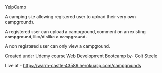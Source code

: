 YelpCamp

A camping site allowing registered user to upload their very own campgrounds.

A registered user can upload a campground, comment on an existing campground, like/dislike a campground.

A non registered user can only view a campground.

Created under Udemy course Web Development Bootcamp by- Colt Steele

Live at - https://warm-castle-43589.herokuapp.com/campgrounds